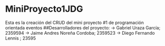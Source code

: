 
# MiniProyecto1JDG
Esta es la creación del CRUD del mini proyecto #1 de programación orientada  eventos
##Desarrolladores del proyecto:
-> Gabriel Uraza García; 2359594
-> Jaime Andres Noreña Cordoba; 2359523
-> Diego Fernando Lennis ; 23595
